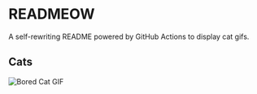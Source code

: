 # READMEOW

A self-rewriting README powered by GitHub Actions to display cat gifs.

## Cats

![Bored Cat GIF](https://media4.giphy.com/media/v1.Y2lkPTlhY2QwMmRhanQwamg0cGc5M2lvbDZyM210OTJwYTUzeHBmbmticnJ4cjIydTRyZiZlcD12MV9naWZzX3NlYXJjaCZjdD1n/mlvseq9yvZhba/200.gif)
